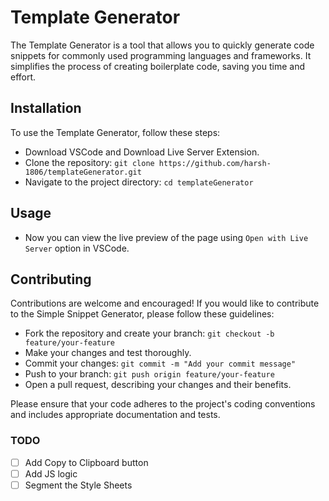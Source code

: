
# Template Generator

The Template Generator is a tool that allows you to quickly generate code snippets for commonly used programming languages and frameworks. It simplifies the process of creating boilerplate code, saving you time and effort.

## Installation

To use the Template Generator, follow these steps:

- Download VSCode and Download Live Server Extension.
- Clone the repository: ```git clone https://github.com/harsh-1806/templateGenerator.git```
- Navigate to the project directory: ```cd templateGenerator```


## Usage

- Now you can view the live preview of the page using ```Open with Live Server``` option in VSCode.


## Contributing
Contributions are welcome and encouraged! If you would like to contribute to the Simple Snippet Generator, please follow these guidelines:

- Fork the repository and create your branch: ```git checkout -b feature/your-feature```
- Make your changes and test thoroughly.
- Commit your changes: ```git commit -m "Add your commit message"```
- Push to your branch: ```git push origin feature/your-feature```
- Open a pull request, describing your changes and their benefits.

Please ensure that your code adheres to the project's coding conventions and includes appropriate documentation and tests.


### TODO

- [ ] Add Copy to Clipboard button
- [ ] Add JS logic
- [ ] Segment the Style Sheets

